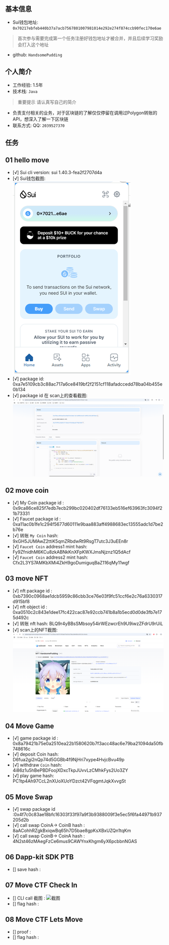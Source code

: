 ## 基本信息
- Sui钱包地址: `0x70217ebfeb440b37a7acb7567801007981014e292e274f874ccb90fec170e6ae`
> 首次参与需要完成第一个任务注册好钱包地址才被合并，并且后续学习奖励会打入这个地址
- github: `HandsomePudding`

## 个人简介
- 工作经验: 1.5年
- 技术栈: `Java`
> 重要提示 请认真写自己的简介
- 负责支付相关的业务，对于区块链的了解仅仅停留在调用过Polygon转账的API，想深入了解一下区块链
- 联系方式: QQ: `2039527370` 

## 任务

##   01 hello move  
- [√] Sui cli version: sui 1.40.3-fea2f2707d4a
- [√] Sui钱包截图: ![Sui钱包截图](./images/suiWallet.png)
- [√] package id: 0xa7e5109cb3c88ac717a6ce8419bf2f2151cf118afadccedd78ba04b455e0b134
- [√] package id 在 scan上的查看截图:![Scan截图](./images/publish.png)

##   02 move coin
- [√] My Coin package id : 0x9ca86ce825f7edb7ecb299bc020402df76133eb516ef63963fc3094f21b73331
- [√] Faucet package id : 0xa11ac0b1fe1c294f5677d60111e9baa883aff4988683ec13555adc1d7be2b76e
- [√] 转账 `My Coin` hash: 9xGH5JUMAwZ2ttiK5qmZRbdwRt9RsgT7utc3J3uEEn8r
- [√] `Faucet Coin` address1 mint hash: Fy9ZfnidhM6KCu8zkABNkKnXFpKWXJmsNjznz1Q5dAcf
- [√] `Faucet Coin` address2 mint hash: Cfx2L3YS7AMKbXMi4ZkH9goDumiguqBaZ116qMy11wgf

##   03 move NFT
- [√] nft package id : 0xb7390c0968ae1dcb5959c86cbb3ce76e03f9fc51ccf6e2c76a6330317d915bf8
- [√] nft object id : 0xa0510c2c843e1dee17fc422cac87e92ccb741b8a1b5ecd0d0de3fb7e175d492c
- [√] 转账 nft  hash: BLQ9r4yBBsSMbsoy54irWEzwcrEh9U9iwzZFdrU9rUiL
- [√] scan上的NFT截图:![Scan截图](./images/nft.png)

##   04 Move Game
- [√] game package id : 0x8a79421b75e0a2510ea22b1580620b7f3acc48ac6e79ba21094da50fb748616c
- [√] deposit Coin hash: D6fua2gi2nQp74d5GGBb4f9NjHri7xype4HvjcBvu49p
- [√] withdraw `Coin` hash: 4i86z1u5hBePBDFoojXDxcTkpJUvvLzCMhkFys2Uo3ZY
- [√] play game hash: PC1tp4Ah97CcL2nXUoXUoYDzct42VFqgmtJqkXvvgSt

##   05 Move Swap
- [√] swap package id :0x4f7c0c83ae18bfc16303f33f97a9f3b9388009f3e5ec5f6fa44971b937205d2b
- [√] call swap CoinA-> CoinB  hash : 8aACohhRZgkBxiqwBq65h7D5bae8gpKsXBxUZQn1tqKm
- [√] call swap CoinB-> CoinA  hash : 4N2st46zMAegFzCe6mus9CAWYnxKhgm6yX6pcbbnNGAS

##   06 Dapp-kit SDK PTB
- [] save hash :

##   07 Move CTF Check In
- [] CLI call 截图 : ![截图](./images/你的图片地址)
- [] flag hash :

##   08 Move CTF Lets Move
- [] proof : 
- [] flag hash :

